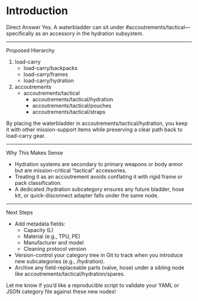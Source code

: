 # Introduction #

Direct Answer
Yes. A waterbladder can sit under #accoutrements/tactical—specifically as an accessory in the hydration subsystem.  

---

Proposed Hierarchy

1. load-carry  
   - load-carry/backpacks  
   - load-carry/frames  
   - load-carry/hydration  
2. accoutrements  
   - accoutrements/tactical  
     - accoutrements/tactical/hydration  
     - accoutrements/tactical/pouches  
     - accoutrements/tactical/straps  

By placing the waterbladder in accoutrements/tactical/hydration, you keep it with other mission-support items while preserving a clear path back to load-carry gear.

---

Why This Makes Sense

- Hydration systems are secondary to primary weapons or body armor but are mission-critical “tactical” accessories.  
- Treating it as an accoutrement avoids conflating it with rigid frame or pack classification.  
- A dedicated /hydration subcategory ensures any future bladder, hose kit, or quick-disconnect adapter falls under the same node.

---

Next Steps

- Add metadata fields:  
  - Capacity (L)  
  - Material (e.g., TPU, PE)  
  - Manufacturer and model  
  - Cleaning protocol version  
- Version-control your category tree in Git to track when you introduce new subcategories (e.g., /hydration).  
- Archive any field-replaceable parts (valve, hose) under a sibling node like accoutrements/tactical/hydration/spares.

Let me know if you’d like a reproducible script to validate your YAML or JSON category file against these new nodes!


